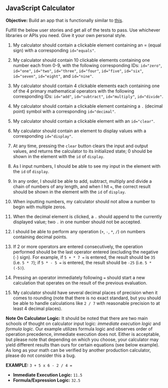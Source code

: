 ## JavaScript Calculator

**Objective:** Build an app that is functionally similar to [this](https://codepen.io/freeCodeCamp/full/wgGVVX).

Fulfill the below user stories and get all of the tests to pass. Use whichever libraries or APIs you need. Give it your own personal style.

1. My calculator should contain a clickable element containing an = (equal sign) with a corresponding `id="equals"`.

2. My calculator should contain 10 clickable elements containing one number each from 0-9, with the following corresponding IDs: `id="zero"`, `id="one"`, `id="two"`, `id="three"`, `id="four"`, `id="five"`, `id="six"`, `id="seven"`, `id="eight"`, and `id="nine"`.

3. My calculator should contain 4 clickable elements each containing one of the 4 primary mathematical operators with the following corresponding IDs: `id="add"`, `id="subtract"`, `id="multiply"`, `id="divide"`.

4. My calculator should contain a clickable element containing a `.` (decimal point) symbol with a corresponding `id="decimal"`.

5. My calculator should contain a clickable element with an `id="clear"`.

6. My calculator should contain an element to display values with a corresponding `id="display"`.

7. At any time, pressing the `clear` button clears the input and output values, and returns the calculator to its initialized state; 0 should be shown in the element with the `id` of `display`.

8. As I input numbers, I should be able to see my input in the element with the `id` of `display`.

9. In any order, I should be able to add, subtract, multiply and divide a chain of numbers of any length, and when I hit `=`, the correct result should be shown in the element with the `id` of `display`.

10. When inputting numbers, my calculator should not allow a number to begin with multiple zeros.

11. When the decimal element is clicked, a `.` should append to the currently displayed value; two `.` in one number should not be accepted.

12. I should be able to perform any operation (`+`, `-`, `*`, `/`) on numbers containing decimal points.

13. If 2 or more operators are entered consecutively, the operation performed should be the last operator entered (excluding the negative (`-`) sign). For example, if `5 + * 7 =` is entered, the result should be `35` (i.e. `5 * 7`); if `5 * - 5 =` is entered, the result should be `-25` (i.e. `5 * (-5)`).

14. Pressing an operator immediately following `=` should start a new calculation that operates on the result of the previous evaluation.

15. My calculator should have several decimal places of precision when it comes to rounding (note that there is no exact standard, but you should be able to handle calculations like `2 / 7` with reasonable precision to at least 4 decimal places).

**Note On Calculator Logic:** It should be noted that there are two main schools of thought on calculator input logic: _immediate execution logic_ and _formula logic_. Our example utilizes formula logic and observes order of operation precedence, immediate execution does not. Either is acceptable, but please note that depending on which you choose, your calculator may yield different results than ours for certain equations (see below example). As long as your math can be verified by another production calculator, please do not consider this a bug.

**EXAMPLE:** `3 + 5 x 6 - 2 / 4 =`

- **Immediate Execution Logic:** `11.5`
- **Formula/Expression Logic:** `32.5`